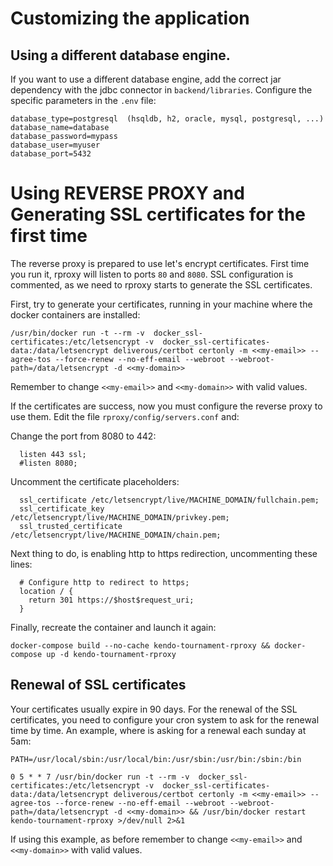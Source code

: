 # Customizing the application

## Using a different database engine.

If you want to use a different database engine, add the correct jar dependency with the jdbc connector
in `backend/libraries`. Configure the specific parameters in the `.env` file:

```
database_type=postgresql  (hsqldb, h2, oracle, mysql, postgresql, ...)
database_name=database
database_password=mypass
database_user=myuser
database_port=5432
```

# Using REVERSE PROXY and Generating SSL certificates for the first time

The reverse proxy is prepared to use let's encrypt certificates. First time you run it, rproxy will listen to
ports `80` and `8080`. SSL configuration is commented, as we need to rproxy starts to generate the SSL certificates. 

First, try to generate your certificates, running in your machine where the docker containers are installed:
```
/usr/bin/docker run -t --rm -v  docker_ssl-certificates:/etc/letsencrypt -v  docker_ssl-certificates-data:/data/letsencrypt deliverous/certbot certonly -m <<my-email>> --agree-tos --force-renew --no-eff-email --webroot --webroot-path=/data/letsencrypt -d <<my-domain>>
```
Remember to change `<<my-email>>` and `<<my-domain>>` with valid values.

If the certificates are success, now you must configure the reverse proxy to use them. Edit the file `rproxy/config/servers.conf` and:

Change the port from 8080 to 442:
```
  listen 443 ssl;
  #listen 8080;
```

Uncomment the certificate placeholders:

```
  ssl_certificate /etc/letsencrypt/live/MACHINE_DOMAIN/fullchain.pem;
  ssl_certificate_key /etc/letsencrypt/live/MACHINE_DOMAIN/privkey.pem;
  ssl_trusted_certificate /etc/letsencrypt/live/MACHINE_DOMAIN/chain.pem;
```

Next thing to do, is enabling http to https redirection, uncommenting these lines:
```
  # Configure http to redirect to https;
  location / {
    return 301 https://$host$request_uri;
  }
```

Finally, recreate the container and launch it again:

```
docker-compose build --no-cache kendo-tournament-rproxy && docker-compose up -d kendo-tournament-rproxy
```

## Renewal of SSL certificates

Your certificates usually expire in 90 days. For the renewal of the SSL certificates, you need to configure your cron system to ask for the renewal time by time. An
example, where is asking for a renewal each sunday at 5am:

```
PATH=/usr/local/sbin:/usr/local/bin:/usr/sbin:/usr/bin:/sbin:/bin

0 5 * * 7 /usr/bin/docker run -t --rm -v  docker_ssl-certificates:/etc/letsencrypt -v  docker_ssl-certificates-data:/data/letsencrypt deliverous/certbot certonly -m <<my-email>> --agree-tos --force-renew --no-eff-email --webroot --webroot-path=/data/letsencrypt -d <<my-domain>> && /usr/bin/docker restart kendo-tournament-rproxy >/dev/null 2>&1
```

If using this example, as before remember to change `<<my-email>>` and `<<my-domain>>` with valid values.